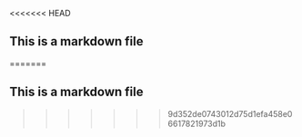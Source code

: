 <<<<<<< HEAD
## This is a markdown file
=======
## This is a markdown file
>>>>>>> 9d352de0743012d75d1efa458e06617821973d1b
